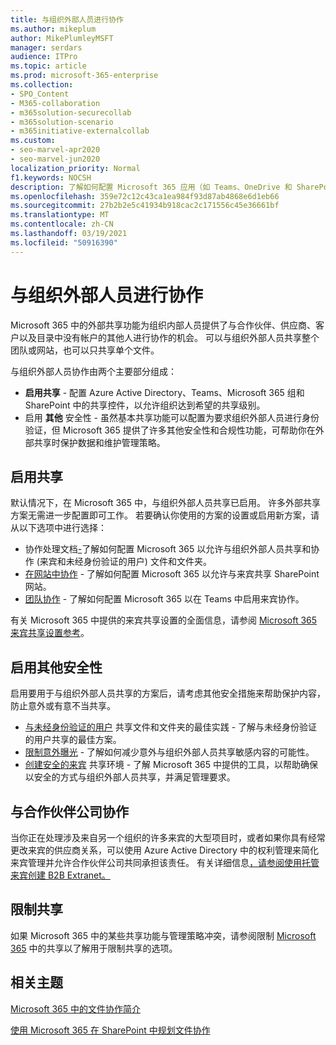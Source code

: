```yaml
---
title: 与组织外部人员进行协作
ms.author: mikeplum
author: MikePlumleyMSFT
manager: serdars
audience: ITPro
ms.topic: article
ms.prod: microsoft-365-enterprise
ms.collection:
- SPO_Content
- M365-collaboration
- m365solution-securecollab
- m365solution-scenario
- m365initiative-externalcollab
ms.custom:
- seo-marvel-apr2020
- seo-marvel-jun2020
localization_priority: Normal
f1.keywords: NOCSH
description: 了解如何配置 Microsoft 365 应用（如 Teams、OneDrive 和 SharePoint）与组织外部人员进行协作。
ms.openlocfilehash: 359e72c12c43ca1ea984f93d87ab4868e6d1eb66
ms.sourcegitcommit: 27b2b2e5c41934b918cac2c171556c45e36661bf
ms.translationtype: MT
ms.contentlocale: zh-CN
ms.lasthandoff: 03/19/2021
ms.locfileid: "50916390"
---
```

# <a name="collaborating-with-people-outside-your-organization"></a>与组织外部人员进行协作

Microsoft 365 中的外部共享功能为组织内部人员提供了与合作伙伴、供应商、客户以及目录中没有帐户的其他人进行协作的机会。 可以与组织外部人员共享整个团队或网站，也可以只共享单个文件。

与组织外部人员协作由两个主要部分组成：

- **启用共享** - 配置 Azure Active Directory、Teams、Microsoft 365 组和 SharePoint 中的共享控件，以允许组织达到希望的共享级别。
- 启用 **其他** 安全性 - 虽然基本共享功能可以配置为要求组织外部人员进行身份验证，但 Microsoft 365 提供了许多其他安全性和合规性功能，可帮助你在外部共享时保护数据和维护管理策略。

## <a name="enable-sharing"></a>启用共享

默认情况下，在 Microsoft 365 中，与组织外部人员共享已启用。 许多外部共享方案无需进一步配置即可工作。 若要确认你使用的方案的设置或启用新方案，请从以下选项中进行选择：

- 协作处理文档[-](collaborate-on-documents.md)了解如何配置 Microsoft 365 以允许与组织外部人员共享和协作 (来宾和未经身份验证的用户) 文件和文件夹。
- [在网站中协作](collaborate-in-site.md) - 了解如何配置 Microsoft 365 以允许与来宾共享 SharePoint 网站。
- [团队协作](collaborate-as-team.md) - 了解如何配置 Microsoft 365 以在 Teams 中启用来宾协作。

有关 Microsoft 365 中提供的来宾共享设置的全面信息，请参阅 [Microsoft 365 来宾共享设置参考](microsoft-365-guest-settings.md)。

## <a name="enable-additional-security"></a>启用其他安全性

启用要用于与组织外部人员共享的方案后，请考虑其他安全措施来帮助保护内容，防止意外或有意不当共享。

- [与未经身份验证的用户](best-practices-anonymous-sharing.md) 共享文件和文件夹的最佳实践 - 了解与未经身份验证的用户共享的最佳方案。
- [限制意外曝光](share-limit-accidental-exposure.md) - 了解如何减少意外与组织外部人员共享敏感内容的可能性。
- [创建安全的来宾](create-secure-guest-sharing-environment.md) 共享环境 - 了解 Microsoft 365 中提供的工具，以帮助确保以安全的方式与组织外部人员共享，并满足管理要求。

## <a name="collaborate-with-partner-companies"></a>与合作伙伴公司协作

当你正在处理涉及来自另一个组织的许多来宾的大型项目时，或者如果你具有经常更改来宾的供应商关系，可以使用 Azure Active Directory 中的权利管理来简化来宾管理并允许合作伙伴公司共同承担该责任。 有关详细信息[，请参阅使用托管来宾创建 B2B Extranet。](b2b-extranet.md)

## <a name="limit-sharing"></a>限制共享

如果 Microsoft 365 中的某些共享功能与管理策略冲突，请参阅限制 [Microsoft 365](microsoft-365-limit-sharing.md) 中的共享以了解用于限制共享的选项。

## <a name="related-topics"></a>相关主题

[Microsoft 365 中的文件协作简介](/sharepoint/intro-to-file-collaboration)

[使用 Microsoft 365 在 SharePoint 中规划文件协作](/sharepoint/deploy-file-collaboration)